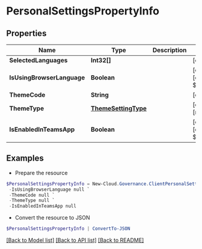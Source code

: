 # PersonalSettingsPropertyInfo
## Properties

Name | Type | Description | Notes
------------ | ------------- | ------------- | -------------
**SelectedLanguages** | **Int32[]** |  | [optional] 
**IsUsingBrowserLanguage** | **Boolean** |  | [optional] [default to $false]
**ThemeCode** | **String** |  | [optional] 
**ThemeType** | [**ThemeSettingType**](ThemeSettingType.md) |  | [optional] [readonly] 
**IsEnabledInTeamsApp** | **Boolean** |  | [optional] [default to $false]

## Examples

- Prepare the resource
```powershell
$PersonalSettingsPropertyInfo = New-Cloud.Governance.ClientPersonalSettingsPropertyInfo  -SelectedLanguages null `
 -IsUsingBrowserLanguage null `
 -ThemeCode null `
 -ThemeType null `
 -IsEnabledInTeamsApp null
```

- Convert the resource to JSON
```powershell
$PersonalSettingsPropertyInfo | ConvertTo-JSON
```

[[Back to Model list]](../README.md#documentation-for-models) [[Back to API list]](../README.md#documentation-for-api-endpoints) [[Back to README]](../README.md)

